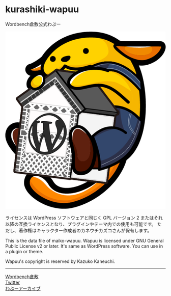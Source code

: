 # kurashiki-wapuu

Wordbench倉敷公式わぷー

![kurashiki-wapuu](kurashiki-wapuu.png) 

ライセンスは WordPress ソフトウェアと同じく GPL バージョン 2 またはそれ以降の互換ライセンスとなり、プラグインやテーマ内での使用も可能です。
ただし、著作権はキャラクター作成者のカネウチカズコさんが保有します。

This is the data file of maiko-wapuu.
Wapuu is licensed under GNU General Public License v2 or later. It's same as WordPress software. You can use in a plugin or theme.

Wapuu's copyright is reserved by Kazuko Kaneuchi.

------
[Wordbench倉敷](https://www.wbkurashiki.com/)  
[Twitter](https://twitter.com/ma_bien_aime)  
[わぷーアーカイブ](http://jawordpressorg.github.io/wapuu/)
